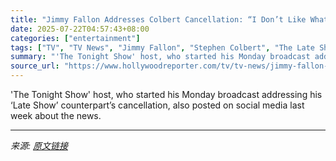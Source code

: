 ```yaml
---
title: "Jimmy Fallon Addresses Colbert Cancellation: “I Don’t Like What’s Going on One Bit”"
date: 2025-07-22T04:57:43+08:00
categories: ["entertainment"]
tags: ["TV", "TV News", "Jimmy Fallon", "Stephen Colbert", "The Late Show", "The Late Show With Stephen Colbert", "The Tonight Show"]
summary: "'The Tonight Show' host, who started his Monday broadcast addressing his ‘Late Show’ counterpart’s cancellation, also posted on social media last week about the news."
source_url: "https://www.hollywoodreporter.com/tv/tv-news/jimmy-fallon-colbert-late-show-cancellation-reaction-1236325267/"
---
```


'The Tonight Show' host, who started his Monday broadcast addressing his ‘Late Show’ counterpart’s cancellation, also posted on social media last week about the news.

---

*来源: [原文链接](https://www.hollywoodreporter.com/tv/tv-news/jimmy-fallon-colbert-late-show-cancellation-reaction-1236325267/)*

